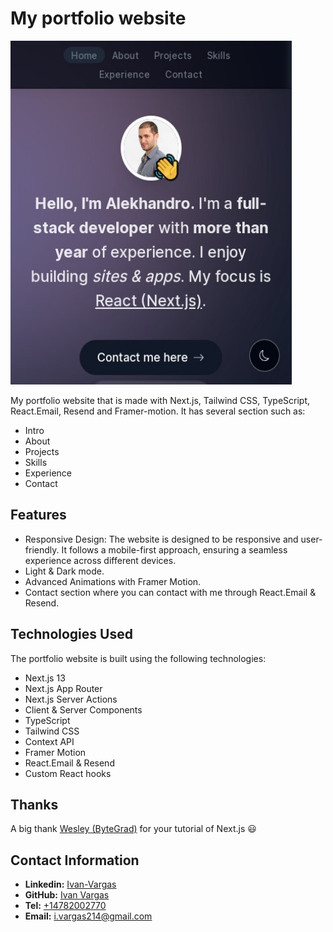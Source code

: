 # My portfolio website

<img src="/public/portfolioImg.jpg" width="450" height="550">

My portfolio website that is made with Next.js, Tailwind CSS, TypeScript, React.Email, Resend and Framer-motion. It has several section such as:

- Intro
- About
- Projects
- Skills
- Experience
- Contact

## Features

- Responsive Design: The website is designed to be responsive and user-friendly. It follows a mobile-first approach, ensuring a seamless experience across different devices.
- Light & Dark mode.
- Advanced Animations with Framer Motion.
- Contact section where you can contact with me through React.Email & Resend.

## Technologies Used

The portfolio website is built using the following technologies:

- Next.js 13
- Next.js App Router
- Next.js Server Actions
- Client & Server Components
- TypeScript
- Tailwind CSS
- Context API
- Framer Motion
- React.Email & Resend
- Custom React hooks

## Thanks

A big thank [Wesley (ByteGrad)](https://github.com/ByteGrad) for your tutorial of Next.js &#128515;

## Contact Information

- **Linkedin:**
  [Ivan-Vargas](https://www.linkedin.com/in/ivan-vargas-4129b426a)
- **GitHub:** [Ivan Vargas](https://github.com/work-dump)
- **Tel:** [+14782002770](+4782002770)
- **Email:** [i.vargas214@gmail.com](https://www.gmail.com)

